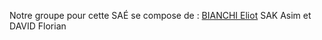 

Notre groupe pour cette SAÉ se compose de :
    <a href="mailto:bianchi.eliot@edu.univ-fcomte.fr?cc=asim.sak@edu.univ-fcomte.fr, david.florian@edu.univ-fcomte.fr&subject=Mail from altran">BIANCHI Eliot</a>
    SAK Asim et
    DAVID Florian


